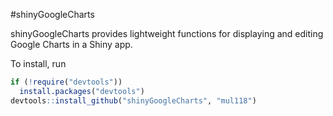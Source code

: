 #shinyGoogleCharts

shinyGoogleCharts provides lightweight functions for displaying and 
editing Google Charts in a Shiny app.

To install, run

```r
if (!require("devtools"))
  install.packages("devtools")
devtools::install_github("shinyGoogleCharts", "mul118")
```
